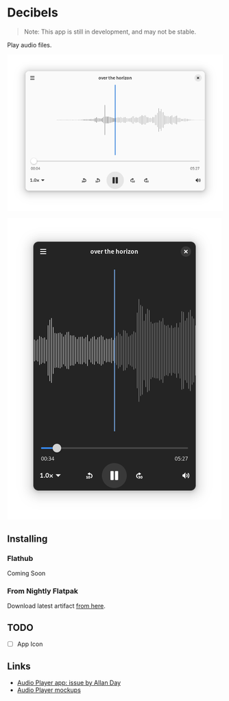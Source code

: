 # Decibels

> Note: This app is still in development, and may not be stable.

Play audio files.

![The main view of Decibels.](./data/screenshots/screenshot-1.png)

![Decibels in dark mode and on a mobile.](./data/screenshots/screenshot-2.png)

## Installing

### Flathub

Coming Soon

### From Nightly Flatpak

Download latest artifact [from here][artifact].

## TODO

- [ ] App Icon

## Links

- [Audio Player app: issue by Allan Day](https://gitlab.gnome.org/Teams/Design/app-mockups/-/issues/96)
- [Audio Player mockups](https://gitlab.gnome.org/Teams/Design/app-mockups/-/blob/master/audio-player/audio-player.png?ref_type=heads)

[artifact]: https://github.com/vixalien/decibels/actions/workflows/build-nightly.yml

